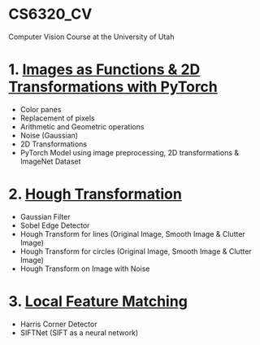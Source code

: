 # CS6320_CV
Computer Vision Course at the University of Utah

# 1. [Images as Functions & 2D Transformations with PyTorch](https://github.com/vishvadesai9/CS6320_CV/blob/main/proj1_6320/proj1_code/proj1.ipynb)
- Color panes
- Replacement of pixels
- Arithmetic and Geometric operations
- Noise (Gaussian)
- 2D Transformations
- PyTorch Model using image preprocessing, 2D transformations & ImageNet Dataset

# 2. [Hough Transformation](https://github.com/vishvadesai9/CS6320_CV/blob/main/proj2_6320/proj2_code/Project_2_CS6320.ipynb)
- Gaussian Filter
- Sobel Edge Detector
- Hough Transform for lines (Original Image, Smooth Image & Clutter Image)
- Hough Transform for circles (Original Image, Smooth Image & Clutter Image)
- Hough Transform on Image with Noise

# 3. [Local Feature Matching](https://github.com/vishvadesai9/CS6320_CV/blob/main/proj3_6320/proj3_code/proj3.ipynb)
- Harris Corner Detector
- SIFTNet (SIFT as a neural network)




